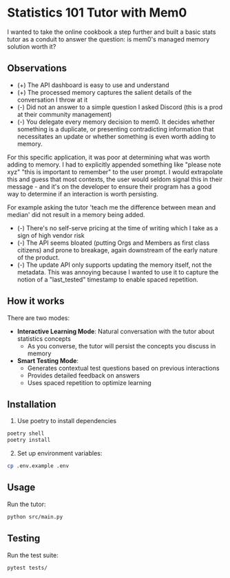 # Statistics 101 Tutor with Mem0

I wanted to take the online cookbook a step further and built a basic stats tutor as a conduit to answer the question: is mem0's managed memory solution worth it?

## Observations
- (+) The API dashboard is easy to use and understand
- (+) The processed memory captures the salient details of the conversation I throw at it
- (-) Did not an answer to a simple question I asked Discord (this is a prod at their community management)
- (-) You delegate every memory decision to mem0. It decides whether something is a duplicate, or presenting contradicting information that necessitates an update or whether something is even worth adding to memory. 

For this specific application, it was poor at determining what was worth adding to memory. I had to explicitly appended something like "please note xyz" "this is important to remember" to the user prompt. I would extrapolate this and guess that most contexts, the user would seldom signal this in their message - and it's on the developer to ensure their program has a good way to determine if an interaction is worth persisting.

For example asking the tutor 'teach me the difference between mean and median' did not result in a memory being added.

- (-) There's no self-serve pricing at the time of writing which I take as a sign of high vendor risk
- (-) The API seems bloated (putting Orgs and Members as first class citizens) and prone to breakage, again downstream of the early nature of the product.
- (-) The update API only supports updating the memory itself, not the metadata. This was annoying because I wanted to use it to capture the notion of a "last_tested" timestamp to enable spaced repetition.


## How it works
There are two modes:
  - **Interactive Learning Mode**: Natural conversation with the tutor about statistics concepts
    - As you converse, the tutor will persist the concepts you discuss in memory
  - **Smart Testing Mode**: 
    - Generates contextual test questions based on previous interactions
    - Provides detailed feedback on answers
    - Uses spaced repetition to optimize learning


## Installation

1. Use poetry to install dependencies
```bash
poetry shell
poetry install
``` 

2. Set up environment variables:
```bash
cp .env.example .env
```


## Usage

Run the tutor:
```bash
python src/main.py
```


## Testing

Run the test suite:
```bash
pytest tests/
```

